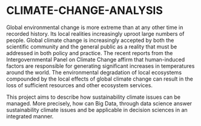 # CLIMATE-CHANGE-ANALYSIS
Global environmental change is more extreme than at any other time in recorded history. Its local realities increasingly uproot large numbers of people. Global climate change is increasingly accepted by both the scientific community and the general public as a reality that must be addressed in both policy and practice. The recent reports from the Intergovernmental Panel on Climate Change affirm that human-induced factors are responsible for generating significant increases in temperatures around the world. The environmental degradation of local ecosystems compounded by the local effects of global climate change can result in the loss of sufficient resources and other ecosystem services.

This project aims to describe how sustainability climate issues can be managed. More precisely, how can Big Data, through data science answer sustainability climate issues and be applicable in decision sciences in an integrated manner.
